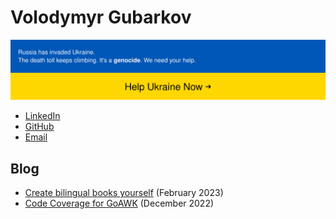 # Volodymyr Gubarkov

[![Stand With Ukraine](https://raw.githubusercontent.com/vshymanskyy/StandWithUkraine/main/banner2-direct.svg)](https://stand-with-ukraine.pp.ua)

- [LinkedIn](https://www.linkedin.com/in/gubarkovv/)
- [GitHub](https://github.com/xonixx)
- [Email](mailto:xonixx@gmail.com)

## Blog

- [Create bilingual books yourself](bilingual_books.md) (February 2023)
- [Code Coverage for GoAWK](goawk_cover.md) (December 2022)

